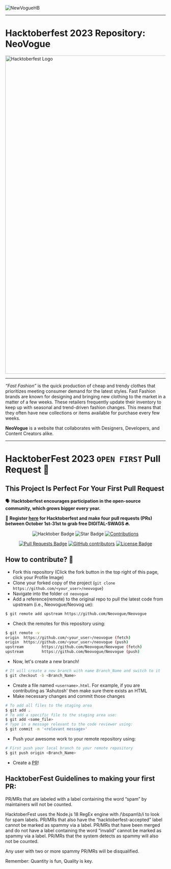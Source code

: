 ![NewVogueHB](https://github.com/daabChingrii/HFTNeoVogue/assets/92100787/e1a8df86-beb4-4a89-b068-971fb52744b3)

---

# **Hacktoberfest 2023 Repository: NeoVogue**

<img width="1000" alt="Hacktoberfest Logo" src="https://github.com/mainak0907/HFTNeoVogue/assets/88925745/075afcc1-ee2f-4351-afe7-bc3367bccdee">

---

_“Fast Fashion”_ is the quick production of cheap and trendy clothes that prioritizes meeting consumer demand for the latest styles. Fast Fashion brands are known for designing and bringing new clothing to the market in a matter of a few weeks. These retailers frequently update their inventory to keep up with seasonal and trend-driven fashion changes. This means that they often have new collections or items available for purchase every few weeks.

**NeoVogue** is a website that collaborates with Designers, Developers, and Content Creators alike.

---

# **HacktoberFest 2023 `OPEN FIRST` Pull Request** 🎉

## This Project Is Perfect For Your First Pull Request

🗣 **Hacktoberfest encourages participation in the open-source community, which grows bigger every year.**

📢 **Register [here](https://hacktoberfest.digitalocean.com) for Hacktoberfest and make four pull requests (PRs) between October 1st-31st to grab free DIGITAL-SWAGS 🔥.**

<div align="center">

<img src="https://img.shields.io/badge/hacktoberfest-2023-blueviolet" alt="Hacktober Badge"/>
 <img src="https://img.shields.io/static/v1?label=%F0%9F%8C%9F&message=If%20Useful&style=style=flat&color=BC4E99" alt="Star Badge"/>
 <a href="https://github.com/daabChingrii" ><img src="https://img.shields.io/badge/Contributions-welcome-violet.svg?style=flat&logo=git" alt="Contributions" /></a>

<a href="https://github.com/daabChingrii/HFTNeoVogue/pulls"><img src="https://img.shields.io/github/issues-pr/daabChingrii/HFTNeoVogue" alt="Pull Requests Badge"/></a>
<a href="https://github.com/daabChingrii/HFTNeoVogue/graphs/contributors"><img alt="GitHub contributors" src="https://img.shields.io/github/contributors/daabChingrii/HFTNeoVogue?color=2b9348"></a>
<a href="https://github.com/daabChingrii/HFTNeoVogue/blob/master/LICENSE"><img src="https://img.shields.io/github/license/ossamamehmood/hacktoberfest2023?color=2b9348" alt="License Badge"/></a>

</div>

## How to contribute? 🤔
- Fork this repository (Click the fork button in the top right of this page, click your Profile Image)
- Clone your forked copy of the project (`git clone https://github.com/<your_user>/neovogue`)
- Navigate into the folder `cd neovogue`
- Add a reference(remote) to the original repo to pull the latest code from upstream (i.e., Neovogue/Neovog
ue):
```bash
$ git remote add upstream https://github.com/Neovogue/Neovogue
```
- Check the remotes for this repository using:
```bash
$ git remote -v
origin  https://github.com/<your_user>/neovogue (fetch)
origin  https://github.com/<your_user>/neovogue (push)
upstream        https://github.com/Neovogue/Neovogue (fetch)
upstream        https://github.com/Neovogue/Neovogue (push)
```
- Now, let's create a new branch!
```bash
# It will create a new branch with name Branch_Name and switch to it
$ git checkout -b <Branch_Name>
```
- Create a file named `<username>.html`. For example, if you are contributing as 'Ashutosh' then make sure there exists an HTML
- Make necessary changes and commit those changes
```bash
# To add all files to the staging area
$ git add .
# To add a specific file to the staging area use:
$ git add <some_file>
# Type in a message relevant to the code reviewer using:
$ git commit -m '<relevant message>'
```
- Push your awesome work to your remote repository using:
```bash
# First push your local branch to your remote repository
$ git push origin <Branch_Name>
```
- Create a [PR](https://help.github.com/en/articles/creating-a-pull-request)!

## HacktoberFest Guidelines to making your first PR:
PR/MRs that are labeled with a label containing the word “spam” by maintainers will not be counted.

HacktoberFest uses the Node.js 18 RegEx engine with /\bspam\b/i to look for spam labels.
PR/MRs that also have the “hacktoberfest-accepted” label cannot be marked as spammy via a label.
PR/MRs that have been merged and do not have a label containing the word “invalid” cannot be marked as spammy via a label.
PR/MRs that the system detects as spammy will also not be counted.

Any user with two or more spammy PR/MRs will be disqualified.

Remember: Quantity is fun, Quality is key.
